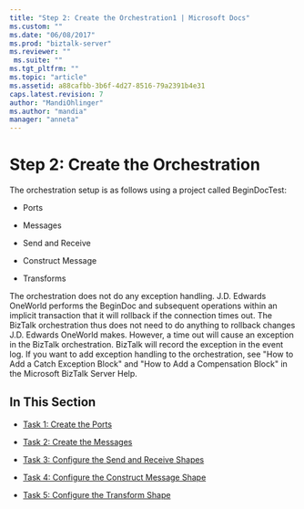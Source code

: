 ```yaml
---
title: "Step 2: Create the Orchestration1 | Microsoft Docs"
ms.custom: ""
ms.date: "06/08/2017"
ms.prod: "biztalk-server"
ms.reviewer: ""
 ms.suite: ""
ms.tgt_pltfrm: ""
ms.topic: "article"
ms.assetid: a88cafbb-3b6f-4d27-8516-79a2391b4e31
caps.latest.revision: 7
author: "MandiOhlinger"
ms.author: "mandia"
manager: "anneta"
---
```

# Step 2: Create the Orchestration
The orchestration setup is as follows using a project called BeginDocTest:  
  
-   Ports  
  
-   Messages  
  
-   Send and Receive  
  
-   Construct Message  
  
-   Transforms  
  
 The orchestration does not do any exception handling. J.D. Edwards OneWorld performs the BeginDoc and subsequent operations within an implicit transaction that it will rollback if the connection times out. The BizTalk orchestration thus does not need to do anything to rollback changes J.D. Edwards OneWorld makes. However, a time out will cause an exception in the BizTalk orchestration. BizTalk will record the exception in the event log. If you want to add exception handling to the orchestration, see "How to Add a Catch Exception Block" and "How to Add a Compensation Block" in the Microsoft BizTalk Server Help.  
  
## In This Section  
  
-   [Task 1: Create the Ports](../core/task-1-create-the-ports2.md)  
  
-   [Task 2: Create the Messages](../core/task-2-create-the-messages1.md)  
  
-   [Task 3: Configure the Send and Receive Shapes](../core/task-3-configure-the-send-and-receive-shapes1.md)  
  
-   [Task 4: Configure the Construct Message Shape](../core/task-4-configure-the-construct-message-shape2.md)  
  
-   [Task 5: Configure the Transform Shape](../core/task-5-configure-the-transform-shape1.md)